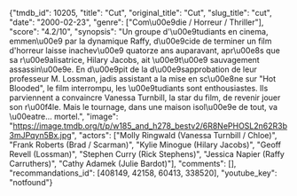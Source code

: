 {"tmdb_id": 10205, "title": "Cut", "original_title": "Cut", "slug_title": "cut", "date": "2000-02-23", "genre": ["Com\u00e9die / Horreur / Thriller"], "score": "4.2/10", "synopsis": "Un groupe d'\u00e9tudiants en cinema, emmen\u00e9 par la dynamique Raffy, d\u00e9cide de terminer un film d'horreur laisse inachev\u00e9 quatorze ans auparavant, apr\u00e8s que sa r\u00e9alisatrice, Hilary Jacobs, ait \u00e9t\u00e9 sauvagement assassin\u00e9e. En d\u00e9pit de la d\u00e9sapprobation de leur professeur M. Lossman, jadis assistant a la mise en sc\u00e8ne sur \"Hot Blooded\", le film interrompu, les \u00e9tudiants sont enthousiastes. Ils parviennent a convaincre Vanessa Turnbill, la star du film, de revenir jouer son r\u00f4le. Mais le tournage, dans une maison isol\u00e9e de tout, va \u00eatre... mortel.", "image": "https://image.tmdb.org/t/p/w185_and_h278_bestv2/6R8NePHOSL2n62R3b3mJPqyn5Bx.jpg", "actors": ["Molly Ringwald (Vanessa Turnbill / Chloe)", "Frank Roberts (Brad / Scarman)", "Kylie Minogue (Hilary Jacobs)", "Geoff Revell (Lossman)", "Stephen Curry (Rick Stephens)", "Jessica Napier (Raffy Carruthers)", "Cathy Adamek (Julie Bardot)"], "comments": [], "recommandations_id": [408149, 42158, 60413, 338520], "youtube_key": "notfound"}